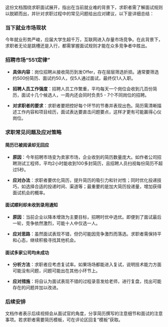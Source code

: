 这份文档围绕求职面试展开，指出在当前就业难的背景下，求职者需了解面试规则以脱颖而出，并针对求职过程中的常见问题给出应对建议，以下是详细总结：

  

### 当下就业市场现状

今年就业形势严峻，应届大学生超千万，互联网进入存量市场竞争。在此背景下，求职者无论是跳槽还是入行，都需掌握面试规则才能在众多竞争者中胜出。

  

### 招聘市场“551定律”

- **具体内容**：岗位招聘从接收简历到发Offer，存在层层筛选折损。通常要筛选约500份简历、面试约50人，仅5人通过面试，最终仅1人入职。
    
- **招聘人员工作强度**：招聘人员工作繁重，平均每天一个岗位会收到几百份简历，面试十几个候选人，一周内还会同时负责5 - 7个不同岗位的招聘。
    
- **对求职者的要求**：求职者要把控好每个环节的节奏并表现出色。简历需清晰描述工作内容和项目经历，面试表达要直击问题要点，这样才更有可能赢得心仪岗位。
    

  

### 求职常见问题及应对策略

#### 简历已被阅读却无回应

- **原因**：今年招聘市场变为卖家市场，企业收到的简历数量庞大。如作者公司招聘测试工程师，平均2小时能收到100多封简历，且招聘人员扫视每份简历不超过5秒。
    
- **应对办法**：求职者要优化简历，提升简历的吸引力和针对性；同时优化投递技巧，如选择合适的投递时间、渠道等；最重要的是加大简历投递量，增加获得面试机会的概率。
    

  

#### 面试顺利却未收到录用通知

- **原因**：当前企业以降本增效为主要目标，招聘时优中选优。即便到了面试最后一轮，竞争依然激烈，可能十人中仅选一人。
    
- **应对思路**：虽然面试表现不错，但仍可能因竞争激烈而落选。求职者需保持平和心态，继续积极寻找其他机会。
    

  

#### 面试多家公司均未成功

- **分析方法**：求职者应考虑复试率。如果场场都能进入复试，说明技术能力方面可能没有问题，问题可能出在其他小环节上。
    
- **应对措施**：将自认为面试表现不错的过程录音发给老师，进行复盘，找出可能存在的问题并加以改进。
    

  

### 后续安排

文档作者表示后续视频会从面试官的角度，分享简历撰写的注意细节和面试的注意事项。若求职者需要简历模板，可在评论区回复“模板”获取。